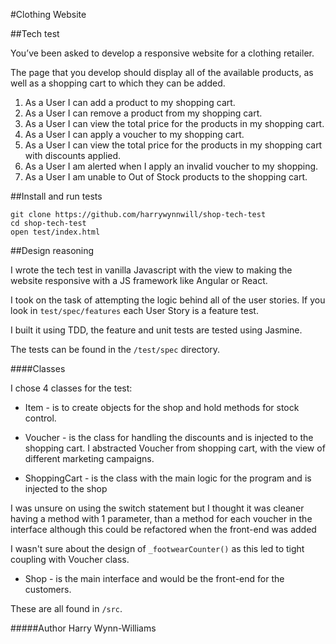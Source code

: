 #Clothing Website

##Tech test

You’ve been asked to develop a responsive website for a clothing retailer.


The page that you develop should display all of the available products, as well as a shopping cart to which they can be added.


1. As a User I can add a product to my shopping cart.
2. As a User I can remove a product from my shopping cart.
3. As a User I can view the total price for the products in my shopping cart.
4. As a User I can apply a voucher to my shopping cart.
5. As a User I can view the total price for the products in my shopping cart with discounts applied.
6. As a User I am alerted when I apply an invalid voucher to my shopping.
7. As a User I am unable to Out of Stock products to the shopping cart.


##Install and run tests

```
git clone https://github.com/harrywynnwill/shop-tech-test
cd shop-tech-test
open test/index.html
```

##Design reasoning

I wrote the tech test in vanilla Javascript with the view to making the website responsive with a JS framework like Angular or React.

I took on the task of attempting the logic behind all of the user stories.
If you look in `test/spec/features` each User Story is a feature test.

I built it using TDD, the feature and unit tests are tested using Jasmine.

The tests can be found in the `/test/spec` directory.

####Classes

I chose 4 classes for the test:

+  Item - is to create objects for the shop and hold methods for stock control.
+  Voucher - is the class for handling the discounts and is injected to the shopping cart.
  I abstracted Voucher from shopping cart, with the view of different marketing campaigns.  

+  ShoppingCart - is the class with the main logic for the program and is injected to the shop

  I was unsure on using the switch statement but I thought it was cleaner having a method with 1 parameter, than a method for each voucher in the interface although this could be refactored when the front-end was added

  I wasn't sure about the design of `_footwearCounter()` as this led to tight coupling with Voucher class.

+  Shop - is the main interface and would be the front-end for the customers.

These are all found in `/src`.


#####Author
Harry Wynn-Williams
